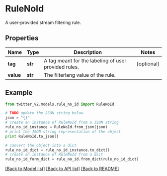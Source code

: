 # RuleNoId

A user-provided stream filtering rule.

## Properties
Name | Type | Description | Notes
------------ | ------------- | ------------- | -------------
**tag** | **str** | A tag meant for the labeling of user provided rules. | [optional] 
**value** | **str** | The filterlang value of the rule. | 

## Example

```python
from twitter_v2.models.rule_no_id import RuleNoId

# TODO update the JSON string below
json = "{}"
# create an instance of RuleNoId from a JSON string
rule_no_id_instance = RuleNoId.from_json(json)
# print the JSON string representation of the object
print RuleNoId.to_json()

# convert the object into a dict
rule_no_id_dict = rule_no_id_instance.to_dict()
# create an instance of RuleNoId from a dict
rule_no_id_form_dict = rule_no_id.from_dict(rule_no_id_dict)
```
[[Back to Model list]](../README.md#documentation-for-models) [[Back to API list]](../README.md#documentation-for-api-endpoints) [[Back to README]](../README.md)



